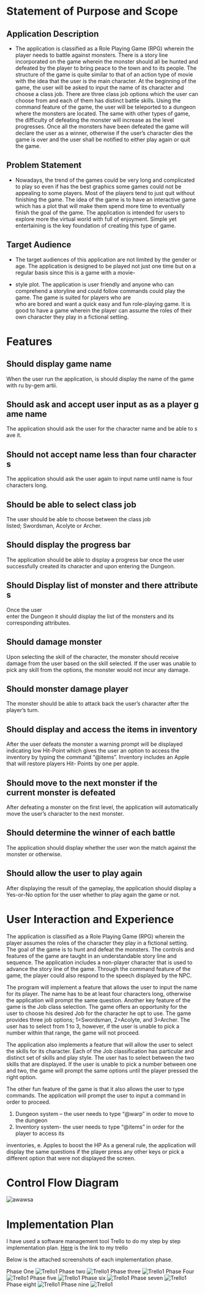# Statement of Purpose and Scope

## Application Description
- The application is classified as a Role Playing Game (RPG) wherein the player needs to battle
against monsters. There is a story line incorporated on the game wherein the monster should
all be hunted and defeated by the player to bring peace to the town and to its people. The
structure of the game is quite similar to that of an action type of movie with the idea that the
user is the main character. At the beginning of the game, the user will be asked to input the
name of its character and choose a class job. There are three class job options which the user
can choose from and each of them has distinct battle skills. Using the command feature of the
game, the user will be teleported to a dungeon where the monsters are located. The same with
other types of game, the difficulty of defeating the monster will increase as the level
progresses. Once all the monsters have been defeated the game will declare the user as a
winner, otherwise if the user’s character dies the game is over and the user shall be notified to
either play again or quit the game.

## Problem Statement
- Nowadays, the trend of the games could be very long and complicated to play so even if has the
best graphics some games could not be appealing to some players. Most of the players tend to
just quit without finishing the game. The idea of the game is to have an interactive game which
has a plot that will make them spend more time to eventually finish the goal of the game. The
application is intended for users to explore more the virtual world with full of enjoyment.
Simple yet entertaining is the key foundation of creating this type of game. 

## Target Audience
- The target audiences of this application are not limited by the gender or age. The application is
designed to be played not just one time but on a regular basis since this is a game with a movie-

- style plot. The application is user friendly and anyone who can comprehend a storyline and
could follow commands could play the game. The game is suited for players who are
who are bored and want a quick easy and fun role-playing game. It is good to have a game
wherein the player can assume the roles of their own character they play in a fictional setting.

# Features

## Should display game name
When the user run the application, is should display the name of the game with ru
by-gem artii.

## Should ask and accept user input as as a player game name
The application should ask the user for the character name and be able to save it.

## Should not accept name less than four characters
The application should ask the user again to input name until name is four
characters long.

## Should be able to select class job
The user should be able to choose between the class job
listed; Swordsman, Acolyte or Archer.

## Should display the progress bar
The application should be able to display a progress bar once the user
successfully created its character and upon entering the Dungeon.

## Should Display list of monster and there attributes
Once the user
enter the Dungeon it should display the list of the monsters and its
corresponding attributes.

## Should damage monster
Upon selecting the skill of the character, the monster should receive damage from
the user based on the skill selected. If the user was unable to pick any skill
from the options, the monster would not incur any damage.

## Should monster damage player
The monster should be able to attack back the user’s character after the player’s
turn.

## Should display and access the items in inventory
After the user defeats the monster a warning prompt will be displayed indicating
low Hit-Point which gives the user an option to access the inventory by typing
the command “@items”. Inventory includes an Apple that will restore players Hit-
Points by one per apple.

## Should move to the next monster if the current monster is defeated
After defeating a monster on the first level, the application will automatically
move the user’s character to the next monster.

## Should determine the winner of each battle
The application should display whether the user won the match against the monster
or otherwise.

## Should allow the user to play again
After displaying the result of the gameplay, the application should display a
Yes-or-No option for the user whether to play again the game or not.


# User Interaction and Experience

The application is classified as a Role Playing Game (RPG) wherein the player assumes the
roles of the character they play in a fictional setting. The goal of the game is to hunt and defeat
the monsters. The controls and features of the game are taught in an understandable story line
and sequence. The application includes a non-player character that is used to advance the story
line of the game. Through the command feature of the game, the player could also respond to
the speech displayed by the NPC.

The program will implement a feature that allows the user to input the name for its player. The
name has to be at least four characters long, otherwise the application will prompt the same
question. Another key feature of the game is the Job class selection. The game offers an
opportunity for the user to choose his desired Job for the character he opt to use. The game
provides three job options; 1=Swordsman, 2=Acolyte, and 3=Archer. The user has to select
from 1 to 3, however, if the user is unable to pick a number within that range, the game will not
proceed.

The application also implements a feature that will allow the user to select the skills for its
character. Each of the Job classification has particular and distinct set of skills and play style.
The user has to select between the two skills that are displayed. If the user is unable to pick a
number between one and two, the game will prompt the same options until the player pressed
the right option.

The other fun feature of the game is that it also allows the user to type commands. The
application will prompt the user to input a command in order to proceed.

1. Dungeon system – the user needs to type “@warp” in order to move to the dungeon
2.  Inventory system- the user needs to type “@items” in order for the player to access its

inventories, e. Apples to boost the HP
As a general rule, the application will display the same questions if the player press any other
keys or pick a different option that were not displayed the screen.

# Control Flow Diagram
![awawsa](/Documentations/Diagram/RagnarokDiagram.png)

# Implementation Plan
I have used a software management tool Trello to do my step by step implementation plan.
[Here](https://trello.com/b/t3lYS9XJ/ragnarok-game) is the link to my trello 

Below is the attached screenshots of each implementation phase.

Phase One
![Trello1](/Documentations/ImplementationPlan_Images/1.jpg)
Phase two
![Trello1](/Documentations/ImplementationPlan_Images/2.jpg)
Phase three
![Trello1](/Documentations/ImplementationPlan_Images/3.jpg)
Phase Four
![Trello1](/Documentations/ImplementationPlan_Images/4.jpg)
Phase five
![Trello1](/Documentations/ImplementationPlan_Images/5.jpg)
Phase six
![Trello1](/Documentations/ImplementationPlan_Images/6.jpg)
Phase seven
![Trello1](/Documentations/ImplementationPlan_Images/7.jpg)
Phase eight
![Trello1](/Documentations/ImplementationPlan_Images/8.jpg)
Phase nine
![Trello1](/Documentations/ImplementationPlan_Images/9.jpg)
